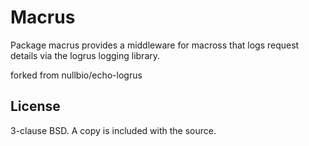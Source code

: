 # Macrus

Package macrus provides a middleware for macross that logs request details via
the logrus logging library.

forked from nullbio/echo-logrus

License
-------

3-clause BSD.
A copy is included with the source.
